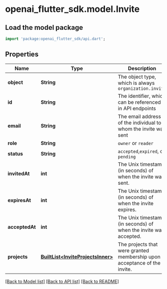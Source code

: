 # openai_flutter_sdk.model.Invite

## Load the model package
```dart
import 'package:openai_flutter_sdk/api.dart';
```

## Properties
Name | Type | Description | Notes
------------ | ------------- | ------------- | -------------
**object** | **String** | The object type, which is always `organization.invite` | 
**id** | **String** | The identifier, which can be referenced in API endpoints | 
**email** | **String** | The email address of the individual to whom the invite was sent | 
**role** | **String** | `owner` or `reader` | 
**status** | **String** | `accepted`,`expired`, or `pending` | 
**invitedAt** | **int** | The Unix timestamp (in seconds) of when the invite was sent. | 
**expiresAt** | **int** | The Unix timestamp (in seconds) of when the invite expires. | 
**acceptedAt** | **int** | The Unix timestamp (in seconds) of when the invite was accepted. | [optional] 
**projects** | [**BuiltList&lt;InviteProjectsInner&gt;**](InviteProjectsInner.md) | The projects that were granted membership upon acceptance of the invite. | [optional] 

[[Back to Model list]](../README.md#documentation-for-models) [[Back to API list]](../README.md#documentation-for-api-endpoints) [[Back to README]](../README.md)


